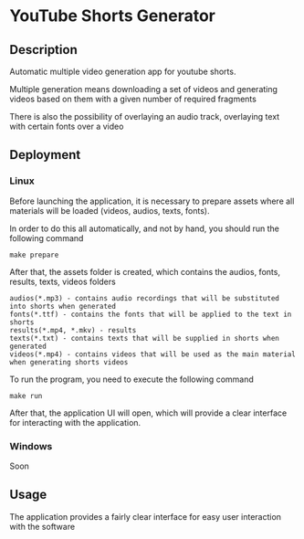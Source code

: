 # YouTube Shorts Generator
## Description
Automatic multiple video generation app for youtube shorts. 

Multiple generation means downloading a set of videos and generating videos based on them with a given number of required fragments

There is also the possibility of overlaying an audio track, overlaying text with certain fonts over a video
## Deployment
### Linux
Before launching the application, it is necessary to prepare assets where all materials will be loaded (videos, audios, texts, fonts). 

In order to do this all automatically, and not by hand, you should run the following command

```
make prepare
```

After that, the assets folder is created, which contains the audios, fonts, results, texts, videos folders

```
audios(*.mp3) - contains audio recordings that will be substituted into shorts when generated
fonts(*.ttf) - contains the fonts that will be applied to the text in shorts
results(*.mp4, *.mkv) - results
texts(*.txt) - contains texts that will be supplied in shorts when generated
videos(*.mp4) - contains videos that will be used as the main material when generating shorts videos
```

To run the program, you need to execute the following command
```
make run
```

After that, the application UI will open, which will provide a clear interface for interacting with the application.
### Windows
Soon

## Usage
The application provides a fairly clear interface for easy user interaction with the software